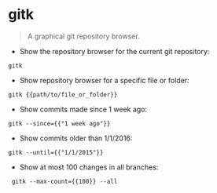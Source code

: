 # gitk

> A graphical git repository browser.

- Show the repository browser for the current git repository:

`gitk`

- Show repository browser for a specific file or folder:

`gitk {{path/to/file_or_folder}}`

- Show commits made since 1 week ago:

`gitk --since={{"1 week ago"}}`

- Show commits older than 1/1/2016:

`gitk --until={{"1/1/2015"}}`

- Show at most 100 changes in all branches:

` gitk --max-count={{100}} --all`
